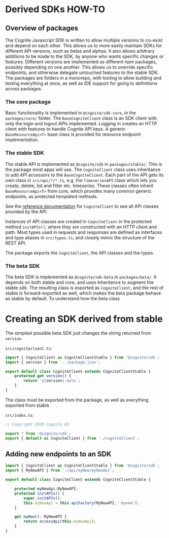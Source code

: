 # Derived SDKs HOW-TO

## Overview of packages
The Cognite Javascript SDK is written to allow multiple versions to co-exist and depend on each other.
This allows us to more easily maintain SDKs for different API versions, such as betas and alphas.
It also allows arbitrary additions to be made to the SDK, by anyone who wants specific changes or features.
Different versions are implemented as different npm packages, possibly depending on one another.
This allows us to override specific endpoints, and otherwise delegate untouched features to the stable SDK.
The packages are folders in a monorepo, with tooling to allow building and testing everything at once, as
well as IDE support for going to definitions across packages.

### The core package
Basic functionality is implemented in `@cognite/sdk-core`, in the `packages/core/` folder.
The `BaseCogniteClient` class is an SDK client with only the login and logout APIs implemented. 
Logging in creates an HTTP client with features to handle Cognite API keys.
A generic `BaseResourceApi<T>` base class is provided for resource endpoint implementation.

### The stable SDK
The stable API is implemented as `@cognite/sdk` in `packages/stable/`. This is the package most apps will use.
The `CogniteClient` class uses inheritance to add API accessors to the `BaseCogniteClient`.
Each part of the API gets its own class in `src/api/*/*.ts`, e.g. the `TimeseriesAPI` class
which lets you create, delete, list and filter etc. timeseries.
These classes often inherit `BaseResourceApi<T>` from core, which provides many common generic endpoints,
as protected templated methods.

See the [reference documentation](https://cognitedata.github.io/cognite-sdk-js/classes/cogniteclient.html)
for `CogniteClient` to see all API classes provided by the API.

Instances of API classes are created in `CogniteClient` in the protected method `initAPIs()`,
where they are constructed with an HTTP client and path.
Most types used in requests and responses are defined as interfaces and type aliases in `src/types.ts`,
and closely mimic the structure of the REST API.

The package exports the `CogniteClient`, the API classes and the types.

### The beta SDK
The beta SDK is implemented as `@cognite/sdk-beta` in `packages/beta/`.
It depends on both stable and core, and uses inheritence to augment the stable sdk.
The resulting class is exported as `CogniteClient`, and the rest of stable is forward-exported as well,
which makes the beta package behave as stable by default. To understand how the beta class 

# Creating an SDK derived from stable
The simplest possible beta SDK just changes the string returned from `version`.

`src/cogniteclient.ts`:
```ts
import { CogniteClient as CogniteClientStable } from '@cognite/sdk';
import { version } from '../package.json';

export default class CogniteClient extends CogniteClientStable {
    protected get version() {
        return `${version}-beta`;
    }
}
```

The class must be exported from the package, as well as everything exported from stable.

`src/index.ts`:
```ts
// Copyright 2020 Cognite AS

export * from '@cognite/sdk';
export { default as CogniteClient } from './cogniteClient';
```

## Adding new endpoints to an SDK

```ts
import { CogniteClient as CogniteClientStable } from '@cognite/sdk';
import { MyNewAPI } from './api/myNew/myNewApi';

export default class CogniteClient extends CogniteClientStable {

    protected myNewApi:MyNewAPI;
    protected initAPIs() {
        super.initAPIs();
        this.myNewApi = this.apiFactory(MyNewAPI, 'mynew');
    }

    get myNew(): MyNewAPI {
        return accessApi(this.myNewApi);
    }
}
```
